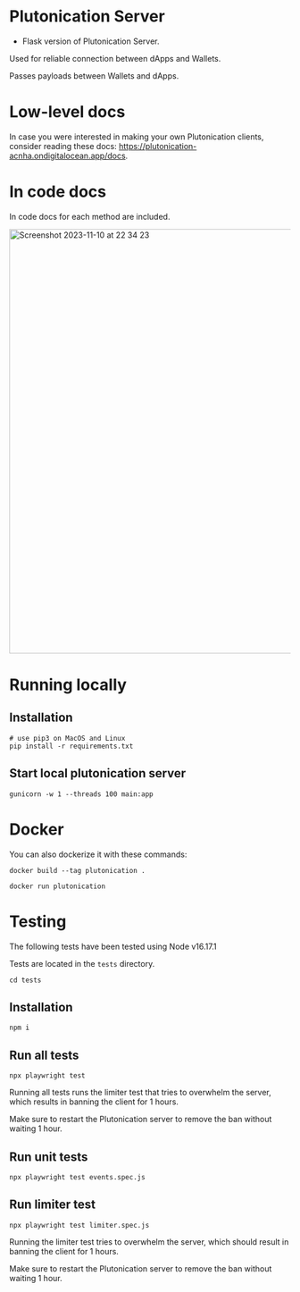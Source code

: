 # Plutonication Server

- Flask version of Plutonication Server.

Used for reliable connection between dApps and Wallets.

Passes payloads between Wallets and dApps.

# Low-level docs

In case you were interested in making your own Plutonication clients, consider reading these docs: https://plutonication-acnha.ondigitalocean.app/docs.

# In code docs

In code docs for each method are included.

<img width="760" alt="Screenshot 2023-11-10 at 22 34 23" src="https://github.com/RostislavLitovkin/PlutonicationServer/assets/77352013/0489922d-b27b-4a19-98c7-4a3e8af1a731">

# Running locally

## Installation
```
# use pip3 on MacOS and Linux
pip install -r requirements.txt
```

## Start local plutonication server
```
gunicorn -w 1 --threads 100 main:app
```

# Docker
You can also dockerize it with these commands:

```
docker build --tag plutonication .

docker run plutonication
```

# Testing
The following tests have been tested using Node v16.17.1

Tests are located in the `tests` directory.
```
cd tests
```

## Installation
```
npm i
```

## Run all tests
```
npx playwright test
```

Running all tests runs the limiter test that tries to overwhelm the server, which results in banning the client for 1 hours.

Make sure to restart the Plutonication server to remove the ban without waiting 1 hour.

## Run unit tests
```
npx playwright test events.spec.js
```

## Run limiter test
```
npx playwright test limiter.spec.js
```

Running the limiter test tries to overwhelm the server, which should result in banning the client for 1 hours.

Make sure to restart the Plutonication server to remove the ban without waiting 1 hour.

